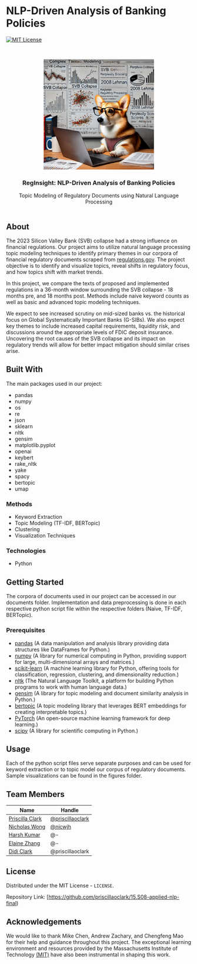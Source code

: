# NLP-Driven Analysis of Banking Policies 

[![MIT License][license-shield]][license-url]


<br />
<p align="center">
  <a href="https://github.com/othneildrew/Best-README-Template">
    <img src="https://github.com/priscillaoclark/15.S08-applied-nlp-final/blob/main/figures/project_logo.jpg" alt="Logo" width="300" height="300">
  </a>

  <h3 align="center">RegInsight: NLP-Driven Analysis of Banking Policies</h3>

  <p align="center">
    Topic Modeling of Regulatory Documents using Natural Language Processing
    <br />
    <br />
  </p>
</p>



## About

The 2023 Silicon Valley Bank (SVB) collapse had a strong influence on financial regulations. Our project aims to utilize natural language processing topic modeling techniques to identify primary themes in our corpora of financial regulatory documents scraped from [regulations.gov](https://regulations.gov/). The project objective is to identify and visualize topics, reveal shifts in regulatory focus, and how topics shift with market trends. 

In this project, we compare the texts of proposed and implemented regulations in a 36-month window surrounding the SVB collapse - 18 months pre, and 18 months post. Methods include naive keyword counts as well as basic and advanced topic modeling techniques.  


We expect to see increased scrutiny on mid-sized banks vs. the historical focus on Global Systematically Important Banks (G-SIBs). We also expect key themes to include increased capital requirements, liquidity risk, and discussions around the appropriate levels of FDIC deposit insurance. Uncovering the root causes of the SVB collapse and its impact on regulatory trends will allow for better impact mitigation should similar crises arise. 

## Built With

The main packages used in our project:
* pandas
* numpy
* os
* re
* json
* sklearn
* nltk
* gensim
* matplotlib.pyplot
* openai
* keybert
* rake_nltk
* yake
* spacy
* bertopic
* umap

### Methods 
* Keyword Extraction 
* Topic Modeling (TF-IDF, BERTopic)
* Clustering 
* Visualization Techniques 


### Technologies 
* Python

## Getting Started

The corpora of documents used in our project can be accessed in our documents folder. Implementation and data preprocessing is done in each respective python script file within the respective folders (Naive, TF-IDF, BERTopic). 

### Prerequisites

- [pandas](https://pandas.pydata.org/) (A data manipulation and analysis library providing data structures like DataFrames for Python.)
- [numpy](https://numpy.org/) (A library for numerical computing in Python, providing support for large, multi-dimensional arrays and matrices.)
- [scikit-learn](https://scikit-learn.org/) (A machine learning library for Python, offering tools for classification, regression, clustering, and dimensionality reduction.)
- [nltk](https://www.nltk.org/) (The Natural Language Toolkit, a platform for building Python programs to work with human language data.)
- [gensim](https://radimrehurek.com/gensim/) (A library for topic modeling and document similarity analysis in Python.)
- [bertopic](https://github.com/MaartenGr/BERTopic) (A topic modeling library that leverages BERT embeddings for creating interpretable topics.)
- [PyTorch](https://pytorch.org/) (An open-source machine learning framework for deep learning.) 
- [scipy](https://scipy.org/) (A library for scientific computing in Python.)

## Usage

Each of the python script files serve separate purposes and can be used for keyword extraction or to topic model our corpus of regulatory documents. Sample visualizations can be found in the figures folder. 


## Team Members
|Name     |  Handle   | 
|---------|-----------------|
|[Priscilla Clark](https://priscillaoclark.github.io/)| [@priscillaoclark](https://github.com/priscillaoclark)      |
|[Nicholas Wong](https://www.linkedin.com/in/nicwjh/)| [@nicwjh](https://github.com/nicwjh)        |
|[Harsh Kumar](https://github.com/-) |     @-    |
|[Elaine Zhang](https://github.com/-) |     @-    |
|[Didi Clark](https://priscillaoclark.github.io/img/IMG_3798.jpeg) | @priscillaoclark	|

## License
Distributed under the MIT License - `LICENSE`. 

Repository  Link: [https://github.com/priscillaoclark/15.S08-applied-nlp-final)

## Acknowledgements
We would like to thank Mike Chen, Andrew Zachary, and Chengfeng Mao for their help and guidance throughout this project. The exceptional learning environment and resources provided by the Massachusetts Institute of Technology [(MIT)](https://github.com/mit) have also been instrumental in shaping this work. 

[license-shield]: https://img.shields.io/github/license/othneildrew/Best-README-Template.svg?style=for-the-badge
[license-url]: https://opensource.org/licenses/MIT

